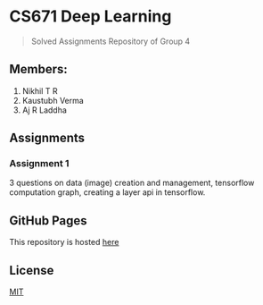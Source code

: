 # CS671 Deep Learning

> Solved Assignments Repository of Group 4

## Members:
1. Nikhil T R
2. Kaustubh Verma
3. Aj R Laddha

## Assignments
### Assignment 1
3 questions on data (image) creation and management, tensorflow computation graph, creating a layer api in tensorflow.

## GitHub Pages
This repository is hosted [here](https://42niks.github.io/CS671-Deep-Learning-2019 "Check it out!")

## License

[MIT](LICENSE)
